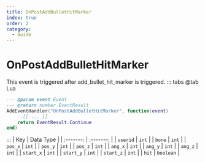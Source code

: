 ```yaml
---
title: OnPostAddBulletHitMarker
index: true
order: 2
category:
  - Guide
---
```


# OnPostAddBulletHitMarker
This event is triggered after add_bullet_hit_marker is triggered.
::: tabs
@tab Lua
```lua
--- @param event Event
--- @return number EventResult
AddEventHandler("OnPostAddBulletHitMarker", function(event)
    --[[ ... ]]
    return EventResult.Continue
end)
```

:::
|    Key    | Data Type |
| :-------: | :-------: |
|  `userid` |   `int`   |
|   `bone`  |   `int`   |
|  `pos_x`  |   `int`   |
|  `pos_y`  |   `int`   |
|  `pos_z`  |   `int`   |
|  `ang_x`  |   `int`   |
|  `ang_y`  |   `int`   |
|  `ang_z`  |   `int`   |
| `start_x` |   `int`   |
| `start_y` |   `int`   |
| `start_z` |   `int`   |
|   `hit`   | `boolean` |